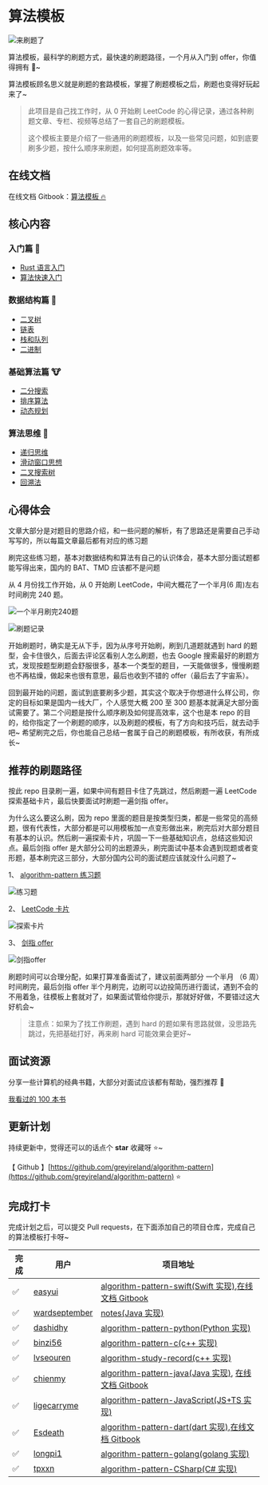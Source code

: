 # 算法模板

![来刷题了](https://img.fuiboom.com/img/title.png)

算法模板，最科学的刷题方式，最快速的刷题路径，一个月从入门到 offer，你值得拥有 🐶~

算法模板顾名思义就是刷题的套路模板，掌握了刷题模板之后，刷题也变得好玩起来了~

> 此项目是自己找工作时，从 0 开始刷 LeetCode 的心得记录，通过各种刷题文章、专栏、视频等总结了一套自己的刷题模板。
>
> 这个模板主要是介绍了一些通用的刷题模板，以及一些常见问题，如到底要刷多少题，按什么顺序来刷题，如何提高刷题效率等。

## 在线文档

在线文档 Gitbook：[算法模板 🔥](https://greyireland.gitbook.io/algorithm-pattern/)

## 核心内容

### 入门篇 🐶

- [Rust 语言入门](./introduction/rust.md)
- [算法快速入门](./introduction/quickstart.md)

### 数据结构篇 🐰

- [二叉树](./data_structure/binary_tree.md)
- [链表](./data_structure/linked_list.md)
- [栈和队列](./data_structure/stack_queue.md)
- [二进制](./data_structure/binary_op.md)

### 基础算法篇 🐮

- [二分搜索](./basic_algorithm/binary_search.md)
- [排序算法](./basic_algorithm/sort.md)
- [动态规划](./basic_algorithm/dp.md)

### 算法思维 🦁

- [递归思维](./advanced_algorithm/recursion.md)
- [滑动窗口思想](./advanced_algorithm/slide_window.md)
- [二叉搜索树](./advanced_algorithm/binary_search_tree.md)
- [回溯法](./advanced_algorithm/backtrack.md)

## 心得体会

文章大部分是对题目的思路介绍，和一些问题的解析，有了思路还是需要自己手动写写的，所以每篇文章最后都有对应的练习题

刷完这些练习题，基本对数据结构和算法有自己的认识体会，基本大部分面试题都能写得出来，国内的 BAT、TMD 应该都不是问题

从 4 月份找工作开始，从 0 开始刷 LeetCode，中间大概花了一个半月(6 周)左右时间刷完 240 题。

![一个半月刷完240题](https://img.fuiboom.com/img/leetcode_time.png)

![刷题记录](https://img.fuiboom.com/img/leetcode_record.png)

开始刷题时，确实是无从下手，因为从序号开始刷，刷到几道题就遇到 hard 的题型，会卡住很久，后面去评论区看别人怎么刷题，也去 Google 搜索最好的刷题方式，发现按题型刷题会舒服很多，基本一个类型的题目，一天能做很多，慢慢刷题也不再枯燥，做起来也很有意思，最后也收到不错的 offer（最后去了宇宙系）。

回到最开始的问题，面试到底要刷多少题，其实这个取决于你想进什么样公司，你定的目标如果是国内一线大厂，个人感觉大概 200 至 300 题基本就满足大部分面试需要了。第二个问题是按什么顺序刷及如何提高效率，这个也是本 repo 的目的，给你指定了一个刷题的顺序，以及刷题的模板，有了方向和技巧后，就去动手吧~ 希望刷完之后，你也能自己总结一套属于自己的刷题模板，有所收获，有所成长~

## 推荐的刷题路径

按此 repo 目录刷一遍，如果中间有题目卡住了先跳过，然后刷题一遍 LeetCode 探索基础卡片，最后快要面试时刷题一遍剑指 offer。

为什么这么要这么刷，因为 repo 里面的题目是按类型归类，都是一些常见的高频题，很有代表性，大部分都是可以用模板加一点变形做出来，刷完后对大部分题目有基本的认识。然后刷一遍探索卡片，巩固一下一些基础知识点，总结这些知识点。最后剑指 offer 是大部分公司的出题源头，刷完面试中基本会遇到现题或者变形题，基本刷完这三部分，大部分国内公司的面试题应该就没什么问题了~

1、 [algorithm-pattern 练习题](https://greyireland.gitbook.io/algorithm-pattern/)

![练习题](https://img.fuiboom.com/img/repo_practice.png)

2、 [LeetCode 卡片](https://leetcode-cn.com/explore/)

![探索卡片](https://img.fuiboom.com/img/leetcode_explore.png)

3、 [剑指 offer](https://leetcode-cn.com/problemset/lcof/)

![剑指offer](https://img.fuiboom.com/img/leetcode_jzoffer.png)

刷题时间可以合理分配，如果打算准备面试了，建议前面两部分 一个半月 （6 周）时间刷完，最后剑指 offer 半个月刷完，边刷可以边投简历进行面试，遇到不会的不用着急，往模板上套就对了，如果面试管给你提示，那就好好做，不要错过这大好机会~

> 注意点：如果为了找工作刷题，遇到 hard 的题如果有思路就做，没思路先跳过，先把基础打好，再来刷 hard 可能效果会更好~

## 面试资源

分享一些计算机的经典书籍，大部分对面试应该都有帮助，强烈推荐 🌝

[我看过的 100 本书](https://github.com/greyireland/awesome-programming-books-1)

## 更新计划

持续更新中，觉得还可以的话点个 **star** 收藏呀 ⭐️~

【 Github 】[https://github.com/greyireland/algorithm-pattern](https://github.com/greyireland/algorithm-pattern) ⭐️

## 完成打卡

完成计划之后，可以提交 Pull requests，在下面添加自己的项目仓库，完成自己的算法模板打卡呀~

| 完成 | 用户                                              | 项目地址                                                                                                                                                       |
| ---- | ------------------------------------------------- | -------------------------------------------------------------------------------------------------------------------------------------------------------------- |
| ✅   | [easyui](https://github.com/easyui/)              | [algorithm-pattern-swift(Swift 实现)](https://github.com/easyui/algorithm-pattern-swift),[在线文档 Gitbook](https://zyj.gitbook.io/algorithm-pattern-swift/)   |
| ✅   | [wardseptember](https://github.com/wardseptember) | [notes(Java 实现)](https://github.com/wardseptember/notes)                                                                                                     |
| ✅   | [dashidhy](https://github.com/dashidhy)           | [algorithm-pattern-python(Python 实现)](https://github.com/dashidhy/algorithm-pattern-python)                                                                  |
| ✅   | [binzi56](https://github.com/binzi56)             | [algorithm-pattern-c(c++ 实现)](https://github.com/binzi56/algorithm-pattern-c)                                                                                |
| ✅   | [lvseouren](https://github.com/lvseouren)         | [algorithm-study-record(c++ 实现)](https://github.com/lvseouren/algorithm-study-record)                                                                        |
| ✅   | [chienmy](https://github.com/chienmy)             | [algorithm-pattern-java(Java 实现)](https://github.com/chienmy/algorithm-pattern-java), [在线文档 Gitbook](https://chienmy.gitbook.io/algorithm-pattern-java/) |
| ✅   | [ligecarryme](https://github.com/ligecarryme)     | [algorithm-pattern-JavaScript(JS+TS 实现)](https://github.com/ligecarryme/algorithm-pattern-JavaScript)                                                        |
| ✅   | [Esdeath](https://github.com/Esdeath)             | [algorithm-pattern-dart(dart 实现)](https://github.com/Esdeath/algorithm-pattern-dart),[在线文档 Gitbook](https://ayaseeri.gitbook.io/algorithm-pattern-dart/) |
| ✅   | [longpi1](https://github.com/longpi1)             | [algorithm-pattern-golang(golang 实现)](https://github.com/longpi1/algorithm-pattern)                                                                          |
| ✅   | [tpxxn](https://github.com/tpxxn)                 | [algorithm-pattern-CSharp(C# 实现)](https://github.com/tpxxn/algorithm-pattern-CSharp)                                                                         |
